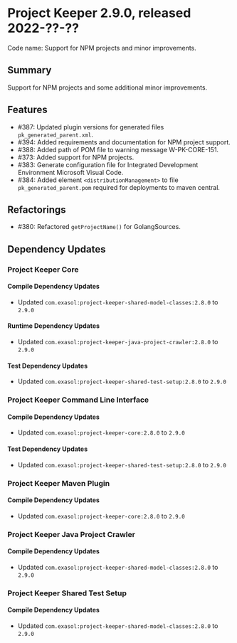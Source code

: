 # Project Keeper 2.9.0, released 2022-??-??

Code name: Support for NPM projects and minor improvements.

## Summary

Support for NPM projects and some additional minor improvements.

## Features

* #387: Updated plugin versions for generated files `pk_generated_parent.xml`.
* #394: Added requirements and documentation for NPM project support.
* #388: Added path of POM file to warning message W-PK-CORE-151.
* #373: Added support for NPM projects.
* #383: Generate configuration file for Integrated Development Environment Microsoft Visual Code.
* #384: Added element `<distributionManagement>` to file `pk_generated_parent.pom` required for deployments to maven central.

## Refactorings

* #380: Refactored `getProjectName()` for GolangSources.

## Dependency Updates

### Project Keeper Core

#### Compile Dependency Updates

* Updated `com.exasol:project-keeper-shared-model-classes:2.8.0` to `2.9.0`

#### Runtime Dependency Updates

* Updated `com.exasol:project-keeper-java-project-crawler:2.8.0` to `2.9.0`

#### Test Dependency Updates

* Updated `com.exasol:project-keeper-shared-test-setup:2.8.0` to `2.9.0`

### Project Keeper Command Line Interface

#### Compile Dependency Updates

* Updated `com.exasol:project-keeper-core:2.8.0` to `2.9.0`

#### Test Dependency Updates

* Updated `com.exasol:project-keeper-shared-test-setup:2.8.0` to `2.9.0`

### Project Keeper Maven Plugin

#### Compile Dependency Updates

* Updated `com.exasol:project-keeper-core:2.8.0` to `2.9.0`

### Project Keeper Java Project Crawler

#### Compile Dependency Updates

* Updated `com.exasol:project-keeper-shared-model-classes:2.8.0` to `2.9.0`

### Project Keeper Shared Test Setup

#### Compile Dependency Updates

* Updated `com.exasol:project-keeper-shared-model-classes:2.8.0` to `2.9.0`
